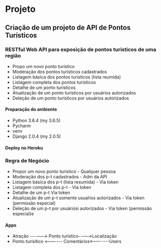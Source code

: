 # Projeto

## Criação de um projeto de API de Pontos Turísticos

### RESTful Web API para exposição de pontos turísticos de uma região
* Propo um novo ponto turístico
* Moderação dos pontos turísticos cadastrados
* Listagem básica dos pontos turísticos (lista reumida)
* Listagem completa dos pontos turísticos
* Detalhe de um ponto turísticos
* Atualização de um ponto turísticos por usuários autorizados
* Deleção de um ponto turísticos por usuários autorizados

#### Preparação do ambiente
* Python 3.6.4 (my 3.6.5)
* Pycharm
* venv
* Django 2.0.4 (my 2.0.5)

#### Deploy no Heroku

### Regra de Negócio
* Propor um novo ponto turístico - Qualquer pessoa
* Moderação dos p-t cadastrados - Adm da API
* Listagem básica dos p-t (lista resumida) - Via token
* Listagem completa dos p-t - Via token
* Detalhe de um p-t Via token
* Atualização de um p-t somente usuaŕios autorizados - Via token (permissão especial)
* Deleção de um p-t por usuáriosi autorizados - Via token (permissão especial)e

#### Apps
* Atração ------> Ponto turístico---->Localização 
* Ponto turísitico <------ Comentários<-------Users
